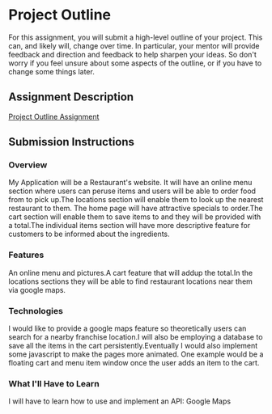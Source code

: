 # Project Outline
For this assignment, you will submit a high-level outline of your project. This can, and likely will, change over time. In particular, your mentor will provide feedback and direction and feedback to help sharpen your ideas. So don't worry if you feel unsure about some aspects of the outline, or if you have to change some things later.

## Assignment Description
[Project Outline Assignment](https://education.launchcode.org/liftoff/assignments/project-outline/)

## Submission Instructions

### Overview
My Application will be a Restaurant's website. It will have an online menu section where users can peruse items and users will be able to  order food from to pick up.The locations section will enable them to look up the nearest restaurant to them. The home page will have attractive specials to order.The cart section will enable them to save items to and they will be provided with a total.The individual items section will have more descriptive feature for customers to be informed about the ingredients.
### Features
An online menu and pictures.A cart feature that will addup the total.In the locations sections they will be able to find restaurant locations near them via google maps.
### Technologies
I would like to provide a google maps feature so theoretically users can search for a nearby franchise location.I will also be employing a database to save all the items in the cart persistently.Eventually I would also implement some javascript to make the pages more animated. One example would be  a floating cart and menu item window once the user adds an item to the cart.

### What I'll Have to Learn
I will have to learn how to use and implement an API: Google Maps

